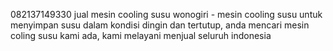 082137149330 jual mesin cooling susu wonogiri - mesin cooling susu untuk menyimpan susu dalam kondisi dingin dan tertutup, anda mencari mesin coling susu kami ada, kami melayani menjual seluruh indonesia
